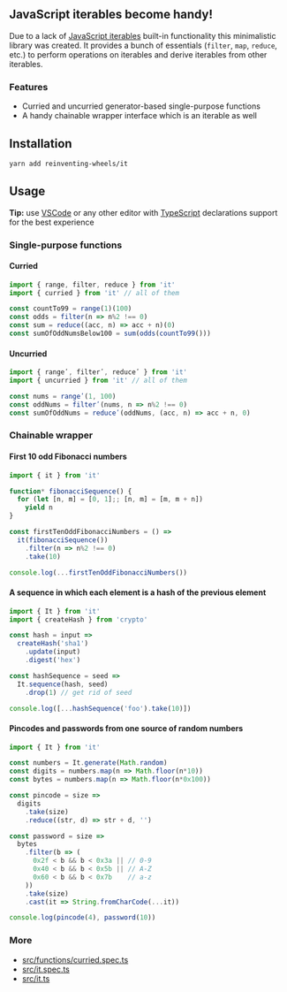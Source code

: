 ## JavaScript iterables become handy!

Due to a lack of [JavaScript iterables][1] built-in functionality this minimalistic library was created.
It provides a bunch of essentials (`filter`, `map`, `reduce`, etc.) to perform operations on iterables
and derive iterables from other iterables.

### Features

- Curried and uncurried generator-based single-purpose functions
- A handy chainable wrapper interface which is an iterable as well

## Installation

```sh
yarn add reinventing-wheels/it
```

## Usage

**Tip:** use [VSCode][2] or any other editor with [TypeScript][3] declarations support for the best experience

### Single-purpose functions

#### Curried

```js
import { range, filter, reduce } from 'it'
import { curried } from 'it' // all of them

const countTo99 = range(1)(100)
const odds = filter(n => n%2 !== 0)
const sum = reduce((acc, n) => acc + n)(0)
const sumOfOddNumsBelow100 = sum(odds(countTo99()))
```

#### Uncurried

```js
import { rangeʹ, filterʹ, reduceʹ } from 'it'
import { uncurried } from 'it' // all of them

const nums = rangeʹ(1, 100)
const oddNums = filterʹ(nums, n => n%2 !== 0)
const sumOfOddNums = reduceʹ(oddNums, (acc, n) => acc + n, 0)
```

### Chainable wrapper

#### First 10 odd Fibonacci numbers

```js
import { it } from 'it'

function* fibonacciSequence() {
  for (let [n, m] = [0, 1];; [n, m] = [m, m + n])
    yield n
}

const firstTenOddFibonacciNumbers = () =>
  it(fibonacciSequence())
    .filter(n => n%2 !== 0)
    .take(10)

console.log(...firstTenOddFibonacciNumbers())
```

#### A sequence in which each element is a hash of the previous element

```js
import { It } from 'it'
import { createHash } from 'crypto'

const hash = input =>
  createHash('sha1')
    .update(input)
    .digest('hex')

const hashSequence = seed =>
  It.sequence(hash, seed)
    .drop(1) // get rid of seed

console.log([...hashSequence('foo').take(10)])
```

#### Pincodes and passwords from one source of random numbers

```js
import { It } from 'it'

const numbers = It.generate(Math.random)
const digits = numbers.map(n => Math.floor(n*10))
const bytes = numbers.map(n => Math.floor(n*0x100))

const pincode = size =>
  digits
    .take(size)
    .reduce((str, d) => str + d, '')

const password = size =>
  bytes
    .filter(b => (
      0x2f < b && b < 0x3a || // 0-9
      0x40 < b && b < 0x5b || // A-Z
      0x60 < b && b < 0x7b    // a-z
    ))
    .take(size)
    .cast(it => String.fromCharCode(...it))

console.log(pincode(4), password(10))
```

### More

- [src/functions/curried.spec.ts](src/functions/curried.spec.ts)
- [src/it.spec.ts](src/it.spec.ts)
- [src/it.ts](src/it.ts)

[1]: https://developer.mozilla.org/en-US/docs/Web/JavaScript/Reference/Iteration_protocols
[2]: https://code.visualstudio.com/
[3]: https://www.typescriptlang.org/

